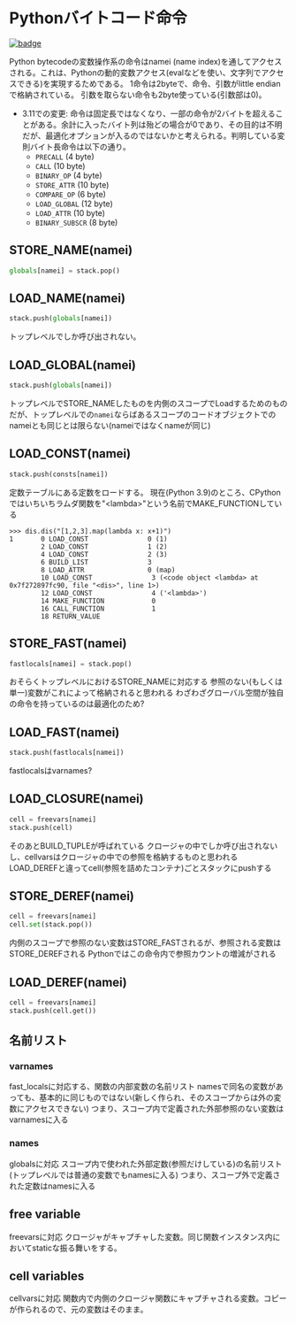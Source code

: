 # Pythonバイトコード命令

[![badge](https://img.shields.io/endpoint.svg?url=https%3A%2F%2Fgezf7g7pd5.execute-api.ap-northeast-1.amazonaws.com%2Fdefault%2Fsource_up_to_date%3Fowner%3Derg-lang%26repos%3Derg%26ref%3Dmain%26path%3Ddoc/EN/python/bytecode_instructions.md%26commit_hash%3D5affa5065fbcc598b9d196b824a2bc49e8612bd9)](https://gezf7g7pd5.execute-api.ap-northeast-1.amazonaws.com/default/source_up_to_date?owner=erg-lang&repos=erg&ref=main&path=doc/EN/python/bytecode_instructions.md&commit_hash=5affa5065fbcc598b9d196b824a2bc49e8612bd9)

Python bytecodeの変数操作系の命令はnamei (name index)を通してアクセスされる。これは、Pythonの動的変数アクセス(evalなどを使い、文字列でアクセスできる)を実現するためである。
1命令は2byteで、命令、引数がlittle endianで格納されている。
引数を取らない命令も2byte使っている(引数部は0)。

* 3.11での変更: 命令は固定長ではなくなり、一部の命令が2バイトを超えることがある。余計に入ったバイト列は殆どの場合が0であり、その目的は不明だが、最適化オプションが入るのではないかと考えられる。判明している変則バイト長命令は以下の通り。
  * `PRECALL` (4 byte)
  * `CALL` (10 byte)
  * `BINARY_OP` (4 byte)
  * `STORE_ATTR` (10 byte)
  * `COMPARE_OP` (6 byte)
  * `LOAD_GLOBAL` (12 byte)
  * `LOAD_ATTR` (10 byte)
  * `BINARY_SUBSCR` (8 byte)

## STORE_NAME(namei)

```python
globals[namei] = stack.pop()
```

## LOAD_NAME(namei)

```python
stack.push(globals[namei])
```

トップレベルでしか呼び出されない。

## LOAD_GLOBAL(namei)

```python
stack.push(globals[namei])
```

トップレベルでSTORE_NAMEしたものを内側のスコープでLoadするためのものだが、トップレベルでの`namei`ならばあるスコープのコードオブジェクトでのnameiとも同じとは限らない(nameiではなくnameが同じ)

## LOAD_CONST(namei)

```python
stack.push(consts[namei])
```

定数テーブルにある定数をロードする。
現在(Python 3.9)のところ、CPythonではいちいちラムダ関数を"\<lambda\>"という名前でMAKE_FUNCTIONしている

```console
>>> dis.dis("[1,2,3].map(lambda x: x+1)")
1       0 LOAD_CONST               0 (1)
        2 LOAD_CONST               1 (2)
        4 LOAD_CONST               2 (3)
        6 BUILD_LIST               3
        8 LOAD_ATTR                0 (map)
        10 LOAD_CONST               3 (<code object <lambda> at 0x7f272897fc90, file "<dis>", line 1>)
        12 LOAD_CONST               4 ('<lambda>')
        14 MAKE_FUNCTION            0
        16 CALL_FUNCTION            1
        18 RETURN_VALUE
```

## STORE_FAST(namei)

```python
fastlocals[namei] = stack.pop()
```

おそらくトップレベルにおけるSTORE_NAMEに対応する
参照のない(もしくは単一)変数がこれによって格納されると思われる
わざわざグローバル空間が独自の命令を持っているのは最適化のため?

## LOAD_FAST(namei)

```python
stack.push(fastlocals[namei])
```

fastlocalsはvarnames?

## LOAD_CLOSURE(namei)

```python
cell = freevars[namei]
stack.push(cell)
```

そのあとBUILD_TUPLEが呼ばれている
クロージャの中でしか呼び出されないし、cellvarsはクロージャの中での参照を格納するものと思われる
LOAD_DEREFと違ってcell(参照を詰めたコンテナ)ごとスタックにpushする

## STORE_DEREF(namei)

```python
cell = freevars[namei]
cell.set(stack.pop())
```

内側のスコープで参照のない変数はSTORE_FASTされるが、参照される変数はSTORE_DEREFされる
Pythonではこの命令内で参照カウントの増減がされる

## LOAD_DEREF(namei)

```python
cell = freevars[namei]
stack.push(cell.get())
```

## 名前リスト

### varnames

fast_localsに対応する、関数の内部変数の名前リスト
namesで同名の変数があっても、基本的に同じものではない(新しく作られ、そのスコープからは外の変数にアクセスできない)
つまり、スコープ内で定義された外部参照のない変数はvarnamesに入る

### names

globalsに対応
スコープ内で使われた外部定数(参照だけしている)の名前リスト(トップレベルでは普通の変数でもnamesに入る)
つまり、スコープ外で定義された定数はnamesに入る

## free variable

freevarsに対応
クロージャがキャプチャした変数。同じ関数インスタンス内においてstaticな振る舞いをする。

## cell variables

cellvarsに対応
関数内で内側のクロージャ関数にキャプチャされる変数。コピーが作られるので、元の変数はそのまま。
